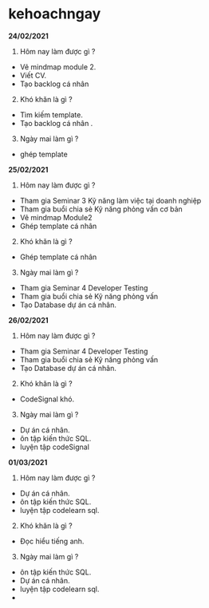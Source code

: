 # kehoachngay
**24/02/2021**
1. Hôm nay làm được gì ?
+ Vẽ mindmap module 2.
+ Viết CV.
+ Tạo backlog cá nhân
2. Khó khăn là gì ?
+ Tìm kiếm template.
+ Tạo backlog cá nhân .
3. Ngày mai làm gì ?
+ ghép template 


**25/02/2021**
1. Hôm nay làm được gì ?
- Tham gia Seminar 3 Kỹ năng làm việc tại doanh nghiệp
- Tham gia buổi chia sẻ Kỹ năng phỏng vấn cơ bản
- Vẽ mindmap Module2
- Ghép template cá nhân
2. Khó khăn là gì ?
- Ghép template cá nhân
3. Ngày mai làm gì ?
- Tham gia Seminar 4 Developer Testing
- Tham gia buổi chia sẻ Kỹ năng phỏng vấn
- Tạo Database dự án cá nhân.

**26/02/2021**
1. Hôm nay làm được gì ?
- Tham gia Seminar 4 Developer Testing
- Tham gia buổi chia sẻ Kỹ năng phỏng vấn
- Tạo Database dự án cá nhân.
2. Khó khăn là gì ?
- CodeSignal khó.
3. Ngày mai làm gì ?
- Dự án cá nhân.
- ôn tập kiến thức SQL.
- luyện tập codeSignal


**01/03/2021**
1. Hôm nay làm được gì ?
- Dự án cá nhân.
- ôn tập kiến thức SQL.
- luyện tập codelearn sql.
2. Khó khăn là gì ?
- Đọc hiểu tiếng anh.
3. Ngày mai làm gì ?
- ôn tập kiến thức SQL.
- Dự án cá nhân.
- luyện tập codelearn sql.
- 
